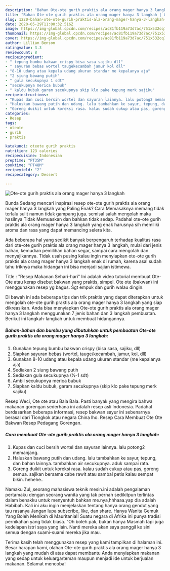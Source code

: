 ```yaml
---
description: "Bahan Ote-ote gurih praktis ala orang mager hanya 3 langkah | Cara Masak Ote-ote gurih praktis ala orang mager hanya 3 langkah Yang Enak Banget"
title: "Bahan Ote-ote gurih praktis ala orang mager hanya 3 langkah | Cara Masak Ote-ote gurih praktis ala orang mager hanya 3 langkah Yang Enak Banget"
slug: 1220-bahan-ote-ote-gurih-praktis-ala-orang-mager-hanya-3-langkah-cara-masak-ote-ote-gurih-praktis-ala-orang-mager-hanya-3-langkah-yang-enak-banget
date: 2020-05-29T11:00:32.516Z
image: https://img-global.cpcdn.com/recipes/ac81fb119a73d7ac/751x532cq70/ote-ote-gurih-praktis-ala-orang-mager-hanya-3-langkah-foto-resep-utama.jpg
thumbnail: https://img-global.cpcdn.com/recipes/ac81fb119a73d7ac/751x532cq70/ote-ote-gurih-praktis-ala-orang-mager-hanya-3-langkah-foto-resep-utama.jpg
cover: https://img-global.cpcdn.com/recipes/ac81fb119a73d7ac/751x532cq70/ote-ote-gurih-praktis-ala-orang-mager-hanya-3-langkah-foto-resep-utama.jpg
author: Lillian Benson
ratingvalue: 3.3
reviewcount: 8
recipeingredient:
- " tepung bumbu bakwan crispy bisa sasa sajiku dll"
- " sayuran bebas wortel taugekecambah jamur kol dll"
- "8-10 udang atau kepala udang ukuran standar me kepalanya aja"
- "2 siung bawang putih"
- " gula secukupnya 1 sdt"
- "secukupnya merica bubuk"
- " kaldu bubuk garam secukupnya skip klo pake tepung merk sajiku"
recipeinstructions:
- "Kupas dan cuci bersih wortel dan sayuran lainnya. lalu potong2 memanjang."
- "Haluskan bawang putih dan udang. lalu tambahkan ke sayur, tepung, dan bahan lainnya. tambahkan air secukupnya. aduk sampai rata."
- "Goreng duikit untuk koreksi rasa. kalau sudah cukup atau pas, goreng semua. sajikan bersama cabe rawit atau sambal petis kalau sempat bikin. hehehe.."
categories:
- Resep
tags:
- oteote
- gurih
- praktis

katakunci: oteote gurih praktis 
nutrition: 123 calories
recipecuisine: Indonesian
preptime: "PT35M"
cooktime: "PT48M"
recipeyield: "2"
recipecategory: Dessert

---
```



![Ote-ote gurih praktis ala orang mager hanya 3 langkah](https://img-global.cpcdn.com/recipes/ac81fb119a73d7ac/751x532cq70/ote-ote-gurih-praktis-ala-orang-mager-hanya-3-langkah-foto-resep-utama.jpg)

Bunda Sedang mencari inspirasi resep ote-ote gurih praktis ala orang mager hanya 3 langkah yang Paling Enak? Cara Memasaknya memang tidak terlalu sulit namun tidak gampang juga. semisal salah mengolah maka hasilnya Tidak Memuaskan dan bahkan tidak sedap. Padahal ote-ote gurih praktis ala orang mager hanya 3 langkah yang enak harusnya sih memiliki aroma dan rasa yang dapat memancing selera kita.

Ada beberapa hal yang sedikit banyak berpengaruh terhadap kualitas rasa dari ote-ote gurih praktis ala orang mager hanya 3 langkah, mulai dari jenis bahan, kemudian pemilihan bahan segar, sampai cara mengolah dan menyajikannya. Tidak usah pusing kalau ingin menyiapkan ote-ote gurih praktis ala orang mager hanya 3 langkah enak di rumah, karena asal sudah tahu triknya maka hidangan ini bisa menjadi sajian istimewa.

Title : &#34;Resep Makanan Sehari-hari&#34; Ini adalah video tutorial membuat Ote-Ote atau kerap disebut bakwan yang praktis, simpel. Ote ote (bakwan) ini menggunakan resep yg bagus. Sgt empuk dan gurih walau dingin.


Di bawah ini ada beberapa tips dan trik praktis yang dapat diterapkan untuk mengolah ote-ote gurih praktis ala orang mager hanya 3 langkah yang siap dikreasikan. Anda bisa menyiapkan Ote-ote gurih praktis ala orang mager hanya 3 langkah menggunakan 7 jenis bahan dan 3 langkah pembuatan. Berikut ini langkah-langkah untuk membuat hidangannya.

<!--inarticleads1-->

##### Bahan-bahan dan bumbu yang dibutuhkan untuk pembuatan Ote-ote gurih praktis ala orang mager hanya 3 langkah:

1. Gunakan  tepung bumbu bakwan crispy (bisa sasa, sajiku, dll)
1. Siapkan  sayuran bebas (wortel, tauge/kecambah, jamur, kol, dll)
1. Gunakan 8-10 udang atau kepala udang ukuran standar (me kepalanya aja)
1. Sediakan 2 siung bawang putih
1. Sediakan  gula secukupnya (½-1 sdt)
1. Ambil secukupnya merica bubuk
1. Siapkan  kaldu bubuk, garam secukupnya (skip klo pake tepung merk sajiku)


Resep Weci, Ote ote atau Bala Bala. Pasti banyak yang mengira bahwa makanan gorengan sederhana ini adalah resep asli Indonesia. Padahal berdasarkan beberapa informasi, resep bakwan sayur ini sebenarnya berasal dari Tiongkok atau negara China lho. Resep Cara Membuat Ote Ote Bakwan Resep Pedagang Gorengan. 

<!--inarticleads2-->

##### Cara membuat Ote-ote gurih praktis ala orang mager hanya 3 langkah:

1. Kupas dan cuci bersih wortel dan sayuran lainnya. lalu potong2 memanjang.
1. Haluskan bawang putih dan udang. lalu tambahkan ke sayur, tepung, dan bahan lainnya. tambahkan air secukupnya. aduk sampai rata.
1. Goreng duikit untuk koreksi rasa. kalau sudah cukup atau pas, goreng semua. sajikan bersama cabe rawit atau sambal petis kalau sempat bikin. hehehe..


Namaku Zul,,seorang mahasiswa teknik mesin.ini adalah pengalaman pertamaku dengan seorang wanita yang tak pernah sedikitpun terlintas dalam benakku untuk menyentuh bahkan me.nya,hhhaaa.yap dia adalah Habibah. Kali ini aku ingin menjelaskan tentang hanya orang gendut yang tau rasanya Jangan lupa subscribe, like, dan share. Hanya Wanita Gemuk Yang Boleh Menikah di Mauritania!! Suatu negara di Afrika ini punya tradisi pernikahan yang tidak biasa. &#34;Oh boleh pak, bukan hanya Masmah tapi juga kedelapan istri saya yang lain. Nanti mereka akan saya panggil ke sini semua dengan suami-suami mereka jika mau. 

Terima kasih telah menggunakan resep yang kami tampilkan di halaman ini. Besar harapan kami, olahan Ote-ote gurih praktis ala orang mager hanya 3 langkah yang mudah di atas dapat membantu Anda menyiapkan makanan yang sedap untuk keluarga/teman maupun menjadi ide untuk berjualan makanan. Selamat mencoba!
